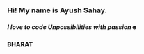 <h3>Hi! My name is Ayush Sahay.</h3>
<h5>I love to code Unpossibilities with passion☻</h5>
<h4 style="font-weight: 800;">BHARAT</h4>
